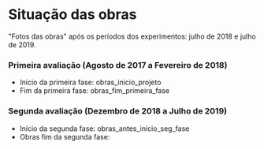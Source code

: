 # Situação das obras

"Fotos das obras" após os períodos dos experimentos: julho de 2018 e julho de 2019.

### Primeira avaliação (Agosto de 2017 a Fevereiro de 2018)

* Início da primeira fase: obras_inicio_projeto
* Fim da primeira fase: obras_fim_primeira_fase

### Segunda avaliação (Dezembro de 2018 a Julho de 2019)

* Início da segunda fase: obras_antes_inicio_seg_fase
* Obras fim da segunda fase: 

